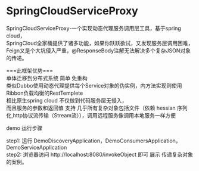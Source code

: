 # SpringCloudServiceProxy
SpringCloudServiceProxy-一个实现动态代理服务调用层工具，基于spring cloud，</br>
SpringCloud全家桶提供了诸多功能，如果你跃跃欲试，又发现服务层调用困难，Feign又是个大坑侵入严重，@ResponseBody注解无法解决多个复杂JSON对象的传递。</br>

===此框架优势===</br>
单体迁移到分布式系统 简单 免重构</br>
类似Dubbo使用动态代理提供每个Service对象的伪实例，内方法实现则使用Ribbon负载均衡的RestTemplete</br>
相比原生spring cloud 不仅做到代码服务层无侵入，</br>
而且服务的参数和返回值 支持 几乎所有复杂对象包括文件（依赖 hessian 序列化,http协议流传输（Stream流）），调用远程服务像调用本地服务一样方便</br>



demo 运行步骤</br>

step1: 运行 DemoDiscoveryApplication，DemoConsumersApplication，DemoServiceApplication</br>
step2: 浏览器访问 http://localhost:8080/invokeObject 即可 展示 传递复杂对象 的案例。</br>
